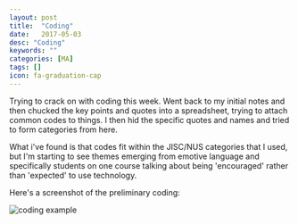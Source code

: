 ```yaml
---
layout: post
title:  "Coding"
date:   2017-05-03
desc: "Coding"
keywords: ""
categories: [MA]
tags: []
icon: fa-graduation-cap
---
```

Trying to crack on with coding this week. Went back to my initial notes and then chucked the key points and quotes into a spreadsheet, trying to attach common codes to things. I then hid the specific quotes and names and tried to form categories from here.

What i've found is that codes fit within the JISC/NUS categories that I used, but I'm starting to see themes emerging from emotive language and specifically students on one course talking about being 'encouraged' rather than 'expected' to use technology.

Here's a screenshot of the preliminary coding:

![coding example](content/uploads/2017/05/Screenshot-2017-05-03-at-13.58.56.png)
